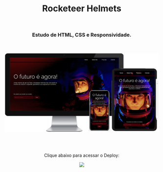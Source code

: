 <h1 align="center">
  Rocketeer Helmets</h1>
<br>
<h3 align="center">Estudo de HTML, CSS e Responsividade.</h3>
<br>
<br>

<div align="center">
  <img width="800px" src="https://github.com/feliperyo/astronaut-landing-page/blob/master/assests/mockup.png?raw=true"/>
</div>

<br>
<br>
<div align="center">
  <br>
  <p>Clique abaixo para acessar o Deploy:</p>
<a href="https://feliperyo.github.io/rocketeer-helmets/" target="_blank"><img src="https://img.shields.io/website-up-down-green-red/http/cv.lbesson.qc.to.svg"></a>
</div>
